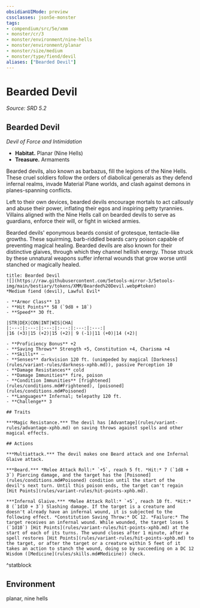 ```yaml
---
obsidianUIMode: preview
cssclasses: json5e-monster
tags:
- compendium/src/5e/xmm
- monster/cr/3
- monster/environment/nine-hells
- monster/environment/planar
- monster/size/medium
- monster/type/fiend/devil
aliases: ["Bearded Devil"]
---
```

# Bearded Devil
*Source: SRD 5.2*  

## Bearded Devil

*Devil of Force and Intimidation*

- **Habitat.** Planar (Nine Hells)  
- **Treasure.** Armaments  

Bearded devils, also known as barbazus, fill the legions of the Nine Hells. These cruel soldiers follow the orders of diabolical generals as they defend infernal realms, invade Material Plane worlds, and clash against demons in planes-spanning conflicts.

Left to their own devices, bearded devils encourage mortals to act callously and abuse their power, inflating their egos and inspiring petty tyrannies. Villains aligned with the Nine Hells call on bearded devils to serve as guardians, enforce their will, or fight in wicked armies.

Bearded devils' eponymous beards consist of grotesque, tentacle-like growths. These squirming, barb-riddled beards carry poison capable of preventing magical healing. Bearded devils are also known for their distinctive glaives, through which they channel hellish energy. Those struck by these unnatural weapons suffer infernal wounds that grow worse until stanched or magically healed.

```ad-statblock
title: Bearded Devil
![](https://raw.githubusercontent.com/5etools-mirror-3/5etools-img/main/bestiary/tokens/XMM/Bearded%20Devil.webp#token)
*Medium fiend (devil), Lawful Evil*

- **Armor Class** 13
- **Hit Points** 58 (`9d8 + 18`)
- **Speed** 30 ft.

|STR|DEX|CON|INT|WIS|CHA|
|:---:|:---:|:---:|:---:|:---:|:---:|
|16 (+3)|15 (+2)|15 (+2)| 9 (-1)|11 (+0)|14 (+2)|

- **Proficiency Bonus** +2
- **Saving Throws** Strength +5, Constitution +4, Charisma +4
- **Skills** ⏤
- **Senses** darkvision 120 ft. (unimpeded by magical [Darkness](rules/variant-rules/darkness-xphb.md)), passive Perception 10
- **Damage Resistances** cold
- **Damage Immunities** fire, poison
- **Condition Immunities** [frightened](rules/conditions.md#Frightened), [poisoned](rules/conditions.md#Poisoned)
- **Languages** Infernal; telepathy 120 ft.
- **Challenge** 3

## Traits

***Magic Resistance.*** The devil has [Advantage](rules/variant-rules/advantage-xphb.md) on saving throws against spells and other magical effects.

## Actions

***Multiattack.*** The devil makes one Beard attack and one Infernal Glaive attack.

***Beard.*** *Melee Attack Roll:* `+5`, reach 5 ft. *Hit:* 7 (`1d8 + 3`) Piercing damage, and the target has the [Poisoned](rules/conditions.md#Poisoned) condition until the start of the devil's next turn. Until this poison ends, the target can't regain [Hit Points](rules/variant-rules/hit-points-xphb.md).

***Infernal Glaive.*** *Melee Attack Roll:* `+5`, reach 10 ft. *Hit:* 8 (`1d10 + 3`) Slashing damage. If the target is a creature and doesn't already have an infernal wound, it is subjected to the following effect. *Constitution Saving Throw:* DC 12. *Failure:* The target receives an infernal wound. While wounded, the target loses 5 (`1d10`) [Hit Points](rules/variant-rules/hit-points-xphb.md) at the start of each of its turns. The wound closes after 1 minute, after a spell restores [Hit Points](rules/variant-rules/hit-points-xphb.md) to the target, or after the target or a creature within 5 feet of it takes an action to stanch the wound, doing so by succeeding on a DC 12 Wisdom ([Medicine](rules/skills.md#Medicine)) check.
```
^statblock

## Environment

planar, nine hells
